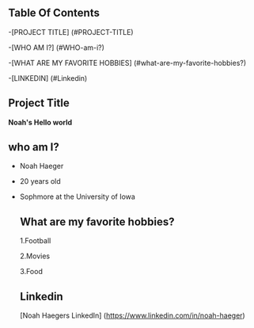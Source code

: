 ## Table Of Contents

 -[PROJECT TITLE] (#PROJECT-TITLE)
 
 -[WHO AM I?] (#WHO-am-i?)
 
 -[WHAT ARE MY FAVORITE HOBBIES] (#what-are-my-favorite-hobbies?)

 -[LINKEDIN] (#Linkedin)

## Project Title

**Noah's Hello world**

## who am I?

- Noah Haeger
- 20 years old
- Sophmore at the University of Iowa

  ## What are my favorite hobbies?

  1.Football

   2.Movies

   3.Food

  ## Linkedin

  [Noah Haegers LinkedIn] (https://www.linkedin.com/in/noah-haeger)
